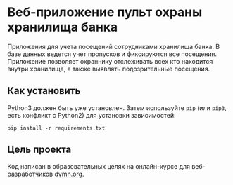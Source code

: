 # Веб-приложение пульт охраны хранилища банка

Приложения для учета посещений сотрудниками хранилища банка.
В базе данных ведется учет пропусков и фиксируются все посещения. Приложение позволяет охраннику отслеживать всех кто находится внутри хранилища, а также выявлять подозрительные посещения.

## Как установить

Python3 должен быть уже установлен. 
Затем используйте `pip` (или `pip3`, есть конфликт с Python2) для установки зависимостей:
```
pip install -r requirements.txt
```

## Цель проекта

Код написан в образовательных целях на онлайн-курсе для веб-разработчиков [dvmn.org](https://dvmn.org/).